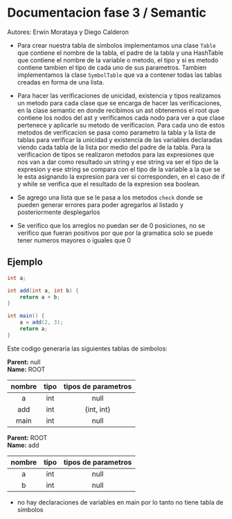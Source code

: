 Documentacion fase 3 / Semantic
=====================================
Autores: Erwin Morataya y Diego Calderon

 -	Para crear nuestra tabla de simbolos implementamos una clase `Table` que contiene el nombre de la tabla, el padre de la tabla y una 	HashTable que contiene el nombre de la variable o metodo, el tipo y si es metodo contiene tambien el tipo de cada uno de sus 		parametros. Tambien implementamos la clase `SymbolTable` que va a contener todas las tablas creadas en forma de una lista.

 - 	Para hacer las verificaciones de unicidad, existencia y tipos realizamos un metodo para cada clase que se encarga de hacer las
 	verificaciones, en la clase semantic en donde recibimos un ast obtenemos el root que contiene los nodos del ast y verificamos cada nodo para ver a que clase pertenece y aplicarle su metodo de verificacion. Para cada uno de estos metodos de verificacion se pasa como parametro la tabla y la lista de tablas para verificar la unicidad y existencia de las variables declaradas viendo cada tabla de la lista por medio del padre de la tabla. Para la verificacion de tipos se realizaron metodos para las expresiones que nos van a dar como resultado un string y ese string va ser el tipo de la expresion y ese string se compara con el tipo de la variable a la que se le esta asignando la expresion para ver si corresponden, en el caso de if y while se verifica que el resultado de la expresion sea boolean.
 -	Se agrego una lista que se le pasa a los metodos `check` donde se pueden generar errores para poder agregarlos al listado y 			posteriormente desplegarlos
 -	Se verifico que los arreglos no puedan ser de 0 posiciones, no se verifico que fueran positivos por que por la gramatica solo se 		puede tener numeros  mayores o iguales que 0 

Ejemplo 
-------------------------------------

```java
int a;

int add(int a, int b) {
	return a + b;
}

int main() {
	a = add(2, 3);
	return a;
}
```

Este codigo generaria las siguientes tablas de simbolos:

**Parent:** null   
**Name:** ROOT

|    nombre    |     tipo       |  tipos de parametros   |
|:------------:|:--------------:|:----------------------:|
|      a       |      int       |         null           |
|     add      |      int       |       {int, int}       |
|     main     |      int       |         null           |

**Parent:** ROOT   
**Name:** add

|    nombre    |     tipo       |  tipos de parametros   |
|:------------:|:--------------:|:----------------------:|
|      a       |      int       |         null           |
|      b       |      int       |         null           |

 - no hay declaraciones de variables en main por lo tanto no tiene tabla de simbolos
